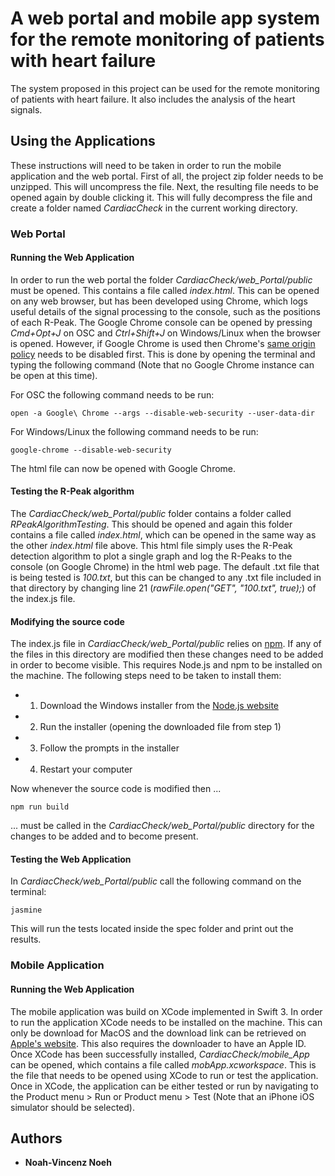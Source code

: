 # A web portal and mobile app system for the remote monitoring of patients with heart failure

The system proposed in this project can be used for the remote monitoring of patients with heart failure. It also includes the analysis of the heart signals.

## Using the Applications

These instructions will need to be taken in order to run the mobile application and the web portal. First of all, the project zip folder needs to be unzipped. This will uncompress the file. Next, the resulting file needs to be opened again by double clicking it. This will fully decompress the file and create a folder named *CardiacCheck* in the current working directory.
### Web Portal

#### Running the Web Application

In order to run the web portal the folder *CardiacCheck/web_Portal/public* must be opened. This contains a file called *index.html*. This can be opened on any web browser, but has been developed using Chrome, which logs useful details of the signal processing to the console, such as the positions of each R-Peak. The Google Chrome console can be opened by pressing *Cmd+Opt+J* on OSC and *Ctrl+Shift+J* on Windows/Linux when the browser is opened. However, if Google Chrome is used then Chrome's [same origin policy](https://en.wikipedia.org/wiki/Same-origin_policy) needs to be disabled first. This is done by opening the terminal and typing the following command (Note that no Google Chrome instance can be open at this time).

For OSC the following command needs to be run:
```
open -a Google\ Chrome --args --disable-web-security --user-data-dir
```

For Windows/Linux the following command needs to be run:
```
google-chrome --disable-web-security
```
The html file can now be opened with Google Chrome.

#### Testing the R-Peak algorithm

The  *CardiacCheck/web_Portal/public* folder contains a folder called *RPeakAlgorithmTesting*. This should be opened and again this folder contains a file called *index.html*, which can be opened in the same way as the other *index.html* file above. This html file simply uses the R-Peak detection algorithm to plot a single graph and log the R-Peaks to the console (on Google Chrome) in the html web page. The default .txt file that is being tested is *100.txt*, but this can be changed to any .txt file included in that directory by changing line 21 (*rawFile.open("GET", "100.txt", true);*) of the index.js file. 

#### Modifying the source code
 
 The index.js file in *CardiacCheck/web_Portal/public* relies on [npm](https://www.npmjs.com). If any of the files in this directory are modified then these changes need to be added in order to become visible. This requires Node.js and npm to be installed on the machine. The following steps need to be taken to install them:
 
 - 1) Download the Windows installer from the [Node.js website](https://nodejs.org/en/)
 - 2) Run the installer (opening the downloaded file from step 1)
 - 3) Follow the prompts in the installer
 - 4) Restart your computer
 
 Now whenever the source code is modified then ...
 ```
 npm run build
 ```
 ... must be called in the *CardiacCheck/web_Portal/public* directory for the changes to be added and to become present.
 
 #### Testing the Web Application
 
 In *CardiacCheck/web_Portal/public* call the following command on the terminal:
 ```
 jasmine
 ```
 This will run the tests located inside the spec folder and print out the results.

### Mobile Application

#### Running the Web Application

The mobile application was build on XCode implemented in Swift 3. In order to run the application XCode needs to be installed on the machine. This can only be download for MacOS and the download link can be retrieved on [Apple's website](https://developer.apple.com/download/). This also requires the downloader to have an Apple ID. Once XCode has been successfully installed, *CardiacCheck/mobile_App* can be opened, which contains a file called *mobApp.xcworkspace*. This is the file that needs to be opened using XCode to run or test the application. Once in XCode, the application can be either tested or run by navigating to the Product menu > Run or Product menu > Test (Note that an iPhone iOS simulator should be selected).


## Authors

* **Noah-Vincenz Noeh**
